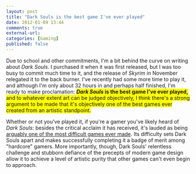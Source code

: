 ```yaml
---
layout: post
title: "Dark Souls is the best game I've ever played"
date: 2012-01-09 13:44
comments: true
external-url:
categories: [Gaming]
published: false
---
```

Due to school and other commitments, I'm a bit behind the curve on writing about <em>Dark Souls</em>.  I purchased it when it was first released, but I was too busy to commit much time to it, and the release of <em>Skyrim</em> in November relegated it to the back burner.  I've recently had some more time to play it, and although I'm only about 32 hours in and perhaps half finished, I'm ready to make proclamation: <span style="background-color: #ff0;"><strong><em>Dark Souls</em> is the best game I've ever played,</strong> and to whatever extent art can be judged objectively, I think there's a strong argument to be made that it's objectively one of the best games ever created from an artistic standpoint.</span>

Whether or not you've played it, if you're a gamer you've likely heard of <em>Dark Souls</em>: besides the critical acclaim it has received, it's lauded as being <a href="http://blogs.wsj.com/speakeasy/2011/10/05/is-dark-souls-the-hardest-videogame-ever/" title="Is Dark Souls the hardest videogame ever?">arguably one of the most difficult games ever made</a>.  Its difficulty sets Dark Souls apart and makes successfully completing it a badge of merit among "hardcore" gamers.  More importantly, though, Dark Souls' relentless challenge and stubborn defiance of the precepts of modern game design allow it to achieve a level of artistic purity that other games can't even begin to approach.

